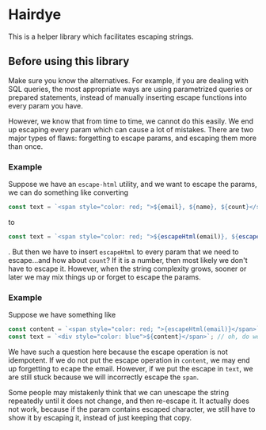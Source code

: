 # Hairdye

This is a helper library which facilitates escaping strings.

## Before using this library
Make sure you know the alternatives. For example, if you are dealing with SQL queries, the most appropriate ways are using parametrized queries or prepared statements, instead of manually inserting escape functions into every param you have.

However, we know that from time to time, we cannot do this easily. We end up escaping every param which can cause a lot of mistakes. There are two major types of flaws: forgetting to escape params, and escaping them more than once.

### Example
Suppose we have an `escape-html` utility, and we want to escape the params, we can do something like converting

```javascript
const text = `<span style="color: red; ">${email}, ${name}, ${count}</span>`;
```

to

```javascript
const text = `<span style="color: red; ">${escapeHtml(email)}, ${escapeHtml(name)}, ${count}</span>`;
```
. But then we have to insert `escapeHtml` to every param that we need to escape...and how about `count`? If it is a number, then most likely we don't have to escape it. However, when the string complexity grows, sooner or later we may mix things up or forget to escape the params.

### Example
Suppose we have something like

```javascript
const content = `<span style="color: red; ">{escapeHtml(email)}</span>`;
const text = `<div style="color: blue">${content}</span>`; // oh, do we have to escape here?
```

We have such a question here because the escape operation is not idempotent. If we do not put the escape operation in `content`, we may end up forgetting to ecape the email. However, if we put the escape in `text`, we are still stuck because we will incorrectly escape the `span`.

Some people may mistakenly think that we can unescape the string repeatedly until it does not change, and then re-escape it. It actually does not work, because if the param contains escaped character, we still have to show it by escaping it, instead of just keeping that copy.
